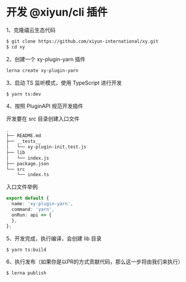 # 开发 @xiyun/cli 插件

1、克隆禧云生态代码

```bash
$ git clone https://github.com/xiyun-international/xy.git
$ cd xy
```

2、创建一个 xy-plugin-yarn 插件
```bash
lerna create xy-plugin-yarn
```

3、启动 TS 监听模式，使用 TypeScript 进行开发
```bash
$ yarn ts:dev
```

4、按照 PluginAPI 规范开发插件

开发要在 src 目录创建入口文件
```bash
.
├── README.md
├── __tests__
│   └── xy-plugin-init.test.js
├── lib
│   └── index.js
├── package.json
└── src
    └── index.ts
```

入口文件举例
```ts
export default {
  name: 'xy-plugin-yarn',
  command: 'yarn',
  onRun: api => {
  },
};
```

5、开发完成，执行编译，会创建 lib 目录
```bash
$ yarn ts:build
```

6、执行发布（如果你是以PR的方式贡献代码，那么这一步将由我们来执行）
```bash
$ lerna publish
```
